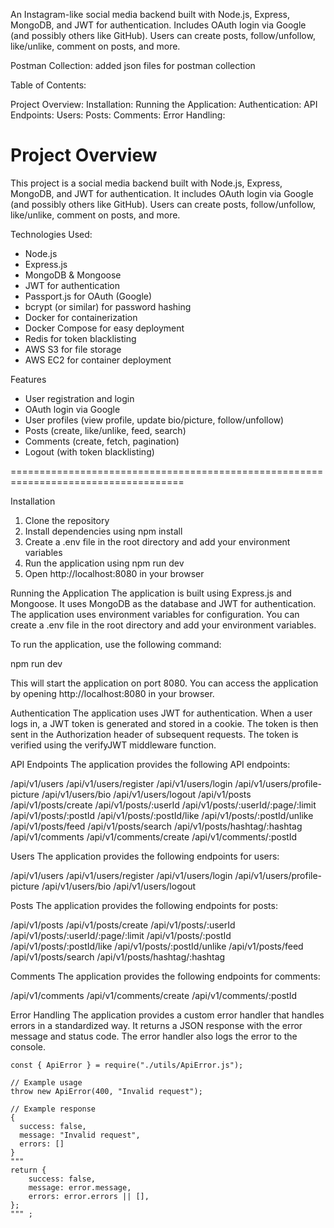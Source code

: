 An Instagram-like social media backend built with Node.js, Express, MongoDB, and JWT for authentication. Includes OAuth login via Google (and possibly others like GitHub). Users can create posts, follow/unfollow, like/unlike, comment on posts, and more.

Postman Collection: added json files for postman collection

Table of Contents:

Project Overview:
Installation:
Running the Application:
Authentication:
API Endpoints:
Users:
Posts:
Comments:
Error Handling:

# Project Overview

This project is a social media backend built with Node.js, Express, MongoDB, and JWT for authentication. It includes OAuth login via Google (and possibly others like GitHub). Users can create posts, follow/unfollow, like/unlike, comment on posts, and more.

Technologies Used:

- Node.js
- Express.js
- MongoDB & Mongoose
- JWT for authentication
- Passport.js for OAuth (Google)
- bcrypt (or similar) for password hashing
- Docker for containerization
- Docker Compose for easy deployment
- Redis for token blacklisting
- AWS S3 for file storage
- AWS EC2 for container deployment

Features

- User registration and login
- OAuth login via Google
- User profiles (view profile, update bio/picture, follow/unfollow)
- Posts (create, like/unlike, feed, search)
- Comments (create, fetch, pagination)
- Logout (with token blacklisting)

====================================================================================

Installation

1. Clone the repository
2. Install dependencies using npm install
3. Create a .env file in the root directory and add your environment variables
4. Run the application using npm run dev
5. Open http://localhost:8080 in your browser

Running the Application
The application is built using Express.js and Mongoose. It uses MongoDB as the database and JWT for authentication. The application uses environment variables for configuration. You can create a .env file in the root directory and add your environment variables.

To run the application, use the following command:

npm run dev

This will start the application on port 8080. You can access the application by opening http://localhost:8080 in your browser.

Authentication
The application uses JWT for authentication. When a user logs in, a JWT token is generated and stored in a cookie. The token is then sent in the Authorization header of subsequent requests. The token is verified using the verifyJWT middleware function.

API Endpoints
The application provides the following API endpoints:

/api/v1/users
/api/v1/users/register
/api/v1/users/login
/api/v1/users/profile-picture
/api/v1/users/bio
/api/v1/users/logout
/api/v1/posts
/api/v1/posts/create
/api/v1/posts/:userId
/api/v1/posts/:userId/:page/:limit
/api/v1/posts/:postId
/api/v1/posts/:postId/like
/api/v1/posts/:postId/unlike
/api/v1/posts/feed
/api/v1/posts/search
/api/v1/posts/hashtag/:hashtag
/api/v1/comments
/api/v1/comments/create
/api/v1/comments/:postId

Users
The application provides the following endpoints for users:

/api/v1/users
/api/v1/users/register
/api/v1/users/login
/api/v1/users/profile-picture
/api/v1/users/bio
/api/v1/users/logout

Posts
The application provides the following endpoints for posts:

/api/v1/posts
/api/v1/posts/create
/api/v1/posts/:userId
/api/v1/posts/:userId/:page/:limit
/api/v1/posts/:postId
/api/v1/posts/:postId/like
/api/v1/posts/:postId/unlike
/api/v1/posts/feed
/api/v1/posts/search
/api/v1/posts/hashtag/:hashtag

Comments
The application provides the following endpoints for comments:

/api/v1/comments
/api/v1/comments/create
/api/v1/comments/:postId

Error Handling
The application provides a custom error handler that handles errors in a standardized way. It returns a JSON response with the error message and status code. The error handler also logs the error to the console.

    const { ApiError } = require("./utils/ApiError.js");

    // Example usage
    throw new ApiError(400, "Invalid request");

    // Example response
    {
      success: false,
      message: "Invalid request",
      errors: []
    }
    """
    return {
        success: false,
        message: error.message,
        errors: error.errors || [],
    };
    """ ;
